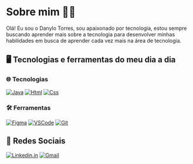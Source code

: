 
<h1> Sobre mim ✌🏽 </h1>

 Olá! Eu sou o Danylo Torres, sou apaixonado por tecnologia, estou sempre buscando aprender mais sobre a tecnologia para desenvolver minhas habilidades em busca de aprender cada vez mais na área de tecnologia.

## 🖥️ Tecnologias e ferramentas do meu dia a dia 

<div>
 
  ### 🌐 Tecnologias
   
  [![Java](https://img.shields.io/badge/Java-FF0000?style=for-the-badge&logo=openjdk&logoColor=white)](https://docs.oracle.com/en/java/)
  [![Html](https://img.shields.io/badge/HTML-ED8B00?style=for-the-badge&logo=html5&logoColor=white)](https://developer.mozilla.org/en-US/docs/Glossary/HTML5)
  [![Css](https://img.shields.io/badge/CSS3-1572B6?style=for-the-badge&logo=css3&logoColor=white)](https://developer.mozilla.org/pt-BR/docs/Web/CSS)
  
</div>

<div>
 
  ### 🛠️ Ferramentas
  
  [![Figma](https://img.shields.io/badge/Figma-000000?style=for-the-badge&logo=figma&logoColor=white)](https://www.figma.com/pt-br/)
  [![VSCode](https://img.shields.io/badge/VS%20Code-007ACC?style=for-the-badge&logo=visualstudiocode&logoColor=white)](https://code.visualstudio.com/)
  [![Git](https://img.shields.io/badge/Git-D14D28?style=for-the-badge&logo=git&logoColor=white)](https://git-scm.com/doc)
  
</div>

## 💬 Redes Sociais

 [![Linkedin.in](https://img.shields.io/badge/LinkedIn-0077B5?style=for-the-badge&logo=linkedin&logoColor=white)](https://www.linkedin.com/in/danylo-lopes-torres-510825300/)
[![Gmail](https://img.shields.io/badge/Gmail-D14836?style=for-the-badge&logo=gmail&logoColor=white)](mailto:danylolopestorres@gmail.com)

